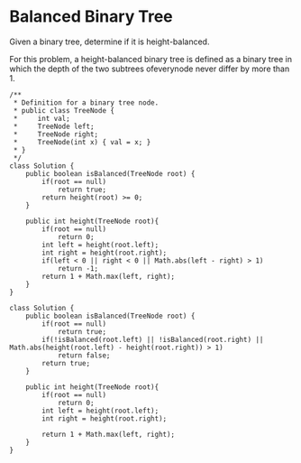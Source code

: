 # Balanced Binary Tree

Given a binary tree, determine if it is height-balanced.

For this problem, a height-balanced binary tree is defined as a binary tree in which the depth of the two subtrees ofeverynode never differ by more than 1.

```text
/**
 * Definition for a binary tree node.
 * public class TreeNode {
 *     int val;
 *     TreeNode left;
 *     TreeNode right;
 *     TreeNode(int x) { val = x; }
 * }
 */
class Solution {
    public boolean isBalanced(TreeNode root) {
        if(root == null)
            return true;
        return height(root) >= 0;
    }

    public int height(TreeNode root){
        if(root == null)
            return 0;
        int left = height(root.left);
        int right = height(root.right);
        if(left < 0 || right < 0 || Math.abs(left - right) > 1)
            return -1;
        return 1 + Math.max(left, right);
    }
}
```

```text
class Solution {
    public boolean isBalanced(TreeNode root) {
        if(root == null)
            return true;
        if(!isBalanced(root.left) || !isBalanced(root.right) || Math.abs(height(root.left) - height(root.right)) > 1)
            return false;
        return true;
    }

    public int height(TreeNode root){
        if(root == null)
            return 0;
        int left = height(root.left);
        int right = height(root.right);

        return 1 + Math.max(left, right);
    }
}
```

